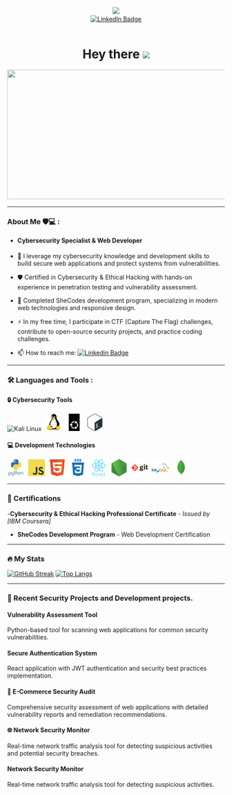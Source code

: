 <!-- Header Icon -->
<div id="header" align="center">
  <img src="https://media.giphy.com/media/L1R1tvI9svkIWwpVYr/giphy.gif" width="200"/>
  <!-- Social Media Accounts -->
  <div id="badges" align="center">
    <a href="https://www.linkedin.com/in/lydia-otieno-3ab77625b/">
      <img src="https://img.shields.io/badge/LinkedIn-blue?style=for-the-badge&logo=linkedin&logoColor=white" alt="LinkedIn Badge"/>
    </a>
  </div>
  
  <!-- PROFILE VIEWS COUNTER -->
  <img src="https://komarev.com/ghpvc/?username=Lydiahkh&style=flat-square&color=blue" alt=""/>
  
  <!-- WAVE GIF -->
  <h1>
    Hey there
     <img src="https://media.giphy.com/media/3o72FfM5HJydzafgUE/giphy.gif" width="40px"/>
  </h1>
</div>

<div align="center"><img src="https://images.unsplash.com/photo-1555066931-4365d14bab8c?ixlib=rb-4.0.3&w=600&h=300&fit=crop" width="600" height="300"/>

</div>

---

### About Me 🛡️💻 :

- #### Cybersecurity Specialist & Web Developer
- :telescope: I leverage my cybersecurity knowledge and development skills to build secure web applications and protect systems from vulnerabilities.

- :shield: Certified in Cybersecurity & Ethical Hacking with hands-on experience in penetration testing and vulnerability assessment.

- :seedling: Completed SheCodes development program, specializing in modern web technologies and responsive design.

- :zap: In my free time, I participate in CTF (Capture The Flag) challenges, contribute to open-source security projects, and practice coding challenges.

- :mailbox: How to reach me: [![Linkedin Badge](https://img.shields.io/badge/-kakbar-blue?style=flat&logo=Linkedin&logoColor=white)](https://www.linkedin.com/in/lydia-otieno-3ab77625b/")

---

### :hammer_and_wrench: Languages and Tools :

#### 🔒 Cybersecurity Tools
<div>
  <img src="https://github.com/devicons/devicon/blob/master/icons/kali/kali-original.svg" title="Kali Linux" alt="Kali Linux" width="40" height="40"/>&nbsp;
  <img src="https://github.com/devicons/devicon/blob/master/icons/linux/linux-original.svg" title="Linux" alt="Linux" width="40" height="40"/>&nbsp;
  <img src="https://github.com/devicons/devicon/blob/master/icons/ubuntu/ubuntu-plain.svg" title="Ubuntu" alt="Ubuntu" width="40" height="40"/>&nbsp;
  <img src="https://github.com/devicons/devicon/blob/master/icons/bash/bash-original.svg" title="Bash" alt="Bash" width="40" height="40"/>&nbsp;
</div>

#### 💻 Development Technologies
<div>
  <img src="https://github.com/devicons/devicon/blob/master/icons/python/python-original-wordmark.svg" title="Python" alt="Python" width="40" height="40"/>&nbsp;
  <img src="https://github.com/devicons/devicon/blob/master/icons/javascript/javascript-original.svg" title="JavaScript" alt="JavaScript" width="40" height="40"/>&nbsp;
  <img src="https://github.com/devicons/devicon/blob/master/icons/html5/html5-original.svg" title="HTML5" alt="HTML" width="40" height="40"/>&nbsp;
  <img src="https://github.com/devicons/devicon/blob/master/icons/css3/css3-plain-wordmark.svg"  title="CSS3" alt="CSS" width="40" height="40"/>&nbsp;
  <img src="https://github.com/devicons/devicon/blob/master/icons/react/react-original-wordmark.svg" title="React" alt="React" width="40" height="40"/>&nbsp;
  <img src="https://github.com/devicons/devicon/blob/master/icons/nodejs/nodejs-original.svg" title="Node.js" alt="Node.js" width="40" height="40"/>&nbsp;
  <img src="https://github.com/devicons/devicon/blob/master/icons/git/git-original-wordmark.svg" title="Git" **alt="Git" width="40" height="40"/>&nbsp;
  <img src="https://github.com/devicons/devicon/blob/master/icons/mysql/mysql-original-wordmark.svg" title="MySQL"  alt="MySQL" width="40" height="40"/>&nbsp;
  <img src="https://github.com/devicons/devicon/blob/master/icons/mongodb/mongodb-original.svg" title="MongoDB" alt="MongoDB" width="40" height="40"/>&nbsp;
</div>

---

### 📜 Certifications

-**Cybersecurity & Ethical Hacking Professional Certificate** - *Issued by [IBM Coursera]*
- **SheCodes Development Program** - Web Development Certification

---

### :fire: My Stats 
[![GitHub Streak](http://github-readme-streak-stats.herokuapp.com?user=Lydiahkh&theme=dark&background=000000)](https://git.io/streak-stats)
[![Top Langs](https://github-readme-stats.vercel.app/api/top-langs/?username=Lydiahkh&layout=compact&theme=vision-friendly-dark)](https://github.com/anuraghazra/github-readme-stats)

---

### 🔐 Recent Security Projects and Development projects.

#### Vulnerability Assessment Tool
Python-based tool for scanning web applications for common security vulnerabilities.

#### Secure Authentication System
React application with JWT authentication and security best practices implementation.

#### 💼 E-Commerce Security Audit
Comprehensive security assessment of web applications with detailed vulnerability reports and remediation recommendations.

#### 🌐 Network Security Monitor
Real-time network traffic analysis tool for detecting suspicious activities and potential security breaches.


#### Network Security Monitor
Real-time network traffic analysis tool for detecting suspicious activities.

